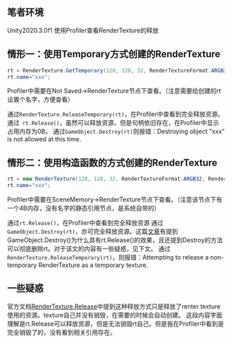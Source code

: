 ## 笔者环境
Unity2020.3.0f1
使用Profiler查看RenderTexture的释放

## 情形一：使用Temporary方式创建的RenderTexture
```csharp
rt = RenderTexture.GetTemporary(128, 128, 32, RenderTextureFormat.ARGB32, RenderTextureReadWrite.Default, 4);
rt.name="xxx";
```

Profiler中需要在Not Saved->RenderTexture节点下查看。（注意需要给创建的rt设置个名字，方便查看）

通过``RenderTexture.ReleaseTemporary(rt)``，在Profiler中查看到完全释放资源。
通过`` rt.Release()``，虽然可以释放资源，但是句柄依旧存在，在Profiler中显示占用内存为0B。
通过``GameObject.Destroy(rt)``则报错：Destroying object "xxx" is not allowed at this time.

## 情形二：使用构造函数的方式创建的RenderTexture
```csharp
rt = new RenderTexture(128, 128, 32, RenderTextureFormat.ARGB32, RenderTextureReadWrite.Default);
rt.name="xxx";
```

Profiler中需要在SceneMemory->RenderTexture节点下查看。（注意该节点下有一个4B内存，没有名字的静态引用节点，是系统自带的）

通过``rt.Release()``，在Profiler中查看到完全释放资源
通过``GameObject.Destroy(rt)``，亦可完全释放资源。这篇[文章](https://zhuanlan.zhihu.com/p/41251356)有提到GameObject.Destroy()为什么具有rt.Release()的效果，且还提到Destroy的方法可以彻底删除rt。对于该文的内容有一些疑惑，见下文。
通过``RenderTexture.ReleaseTemporary(rt)``，则报错：Attempting to release a non-temporary RenderTexture as a temporary texture.

## 一些疑惑
官方文档[RenderTexture.Release](https://docs.unity3d.com/ScriptReference/RenderTexture.Release.html)中提到这种释放方式只是释放了renter texture使用的资源。texture自己并没有销毁，在需要的时候会自动创建。
这段内容字面理解是rt.Release可以释放资源，但是无法销毁rt自己。但是我在Profiler中看到是完全销毁了的，没有看到相关引用存在。